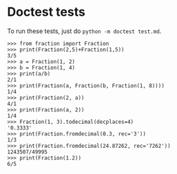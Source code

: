 # Doctest tests
To run these tests, just do `python -m doctest test.md`.

```
>>> from fraction import Fraction
>>> print(Fraction(2,5)+Fraction(1,5))
3/5
>>> a = Fraction(1, 2)
>>> b = Fraction(1, 4)
>>> print(a/b)
2/1
>>> print(Fraction(a, Fraction(b, Fraction(1, 8))))
1/4
>>> print(Fraction(2, a))
4/1
>>> print(Fraction(a, 2))
1/4
>>> Fraction(1, 3).todecimal(decplaces=4)
'0.3333'
>>> print(Fraction.fromdecimal(0.3, rec='3'))
1/3
>>> print(Fraction.fromdecimal(24.87262, rec='7262'))
1243507/49995
>>> print(Fraction(1.2))
6/5
```